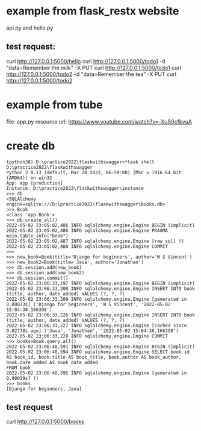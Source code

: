 # example from flask_restx website
api.py and hello.py

## test request:
curl http://127.0.0.1:5000/hello
curl http://127.0.0.1:5000/todo1 -d "data=Remember the milk" -X PUT
curl http://127.0.0.1:5000/todo1
curl http://127.0.0.1:5000/todo2 -d "data=Remember the tea" -X PUT
curl http://127.0.0.1:5000/todo2

# example from tube 
file: app.py
resource url: https://www.youtube.com/watch?v=-XuS0cfkvuA

# create db
```
(python38) D:\practice2022\flaskwithswagger>flask shell
D:\practice2022\flaskwithswagger
Python 3.8.13 (default, Mar 28 2022, 06:59:08) [MSC v.1916 64 bit (AMD64)] on win32
App: app [production]
Instance: D:\practice2022\flaskwithswagger\instance
>>> db
<SQLAlchemy engine=sqlite:///D:\practice2022\flaskwithswagger\books.db>
>>> Book
<class 'app.Book'>
>>> db.create_all()
2022-05-02 23:05:02,486 INFO sqlalchemy.engine.Engine BEGIN (implicit)
2022-05-02 23:05:02,486 INFO sqlalchemy.engine.Engine PRAGMA main.table_info("book")
2022-05-02 23:05:02,487 INFO sqlalchemy.engine.Engine [raw sql] ()
2022-05-02 23:05:02,488 INFO sqlalchemy.engine.Engine COMMIT
>>>
>>> new_book=Book(title='Django for beginners', author='W S Vincent')
>>> new_book2=Book(title='Java', author='Jonathan')
>>> db.session.add(new_book)
>>> db.session.add(new_book2)
>>> db.session.commit()
2022-05-02 23:06:33,197 INFO sqlalchemy.engine.Engine BEGIN (implicit)
2022-05-02 23:06:33,200 INFO sqlalchemy.engine.Engine INSERT INTO book (title, author, date_added) VALUES (?, ?, ?)
2022-05-02 23:06:33,200 INFO sqlalchemy.engine.Engine [generated in 0.00073s] ('Django for beginners', 'W S Vincent', '2022-05-02 15:04:38.166398')
2022-05-02 23:06:33,226 INFO sqlalchemy.engine.Engine INSERT INTO book (title, author, date_added) VALUES (?, ?, ?)
2022-05-02 23:06:33,227 INFO sqlalchemy.engine.Engine [cached since 0.02778s ago] ('Java', 'Jonathan', '2022-05-02 15:04:38.166398')
2022-05-02 23:06:33,228 INFO sqlalchemy.engine.Engine COMMIT
>>> books=Book.query.all()
2022-05-02 23:06:48,591 INFO sqlalchemy.engine.Engine BEGIN (implicit)
2022-05-02 23:06:48,594 INFO sqlalchemy.engine.Engine SELECT book.id AS book_id, book.title AS book_title, book.author AS book_author, book.date_added AS book_date_added
FROM book
2022-05-02 23:06:48,595 INFO sqlalchemy.engine.Engine [generated in 0.00039s] ()
>>> books
[Django for beginners, Java]

```
## test request
curl http://127.0.0.1:5000/books